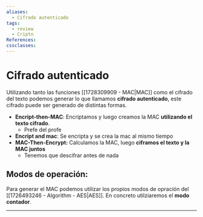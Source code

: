 ```yaml
---
aliases:
  - Cifrado autenticado
tags:
  - review
  - Cripto
References: 
cssclasses:
---
```

# Cifrado autenticado
Utilizando tanto las funciones [[1728309909 - MAC|MAC]] como el cifrado del texto podemos generar lo que llamamos **cifrado autenticado**, este cifrado puede ser generado de distintas formas. 

+ **Encript-then-MAC**: Encriptamos y luego creamos la MAC **utilizando el texto cifrado**. 
  + Prefe del profe
+ **Encript and mac**: Se encripta y se crea la mac al mismo tiempo
+ **MAC-Then-Encrypt:** Calculamos la MAC, luego **ciframos el texto y la MAC juntos**
	+ Tenemos que descifrar antes de nada

## Modos de operación:
Para generar el MAC podemos utilizar los propios modos de opración del [[1726493246 - Algorithm - AES|AES]]. En concreto utilziaremos el **modo contador**. 

***
